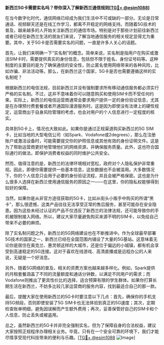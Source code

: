 **新西兰5G卡需要实名吗？带你深入了解新西兰通信规则[[TG💪+ @esim1088](https://t.me/s/esim1088)]**

在当今数字化时代，通信网络已经成为我们生活中不可或缺的一部分。无论是日常通话、视频聊天还是在线工作学习，都离不开稳定的网络支持。而随着5G技术的普及，越来越多的人开始关注新西兰的通信市场。特别是对于那些计划前往新西兰或者已经在新西兰生活的朋友们来说，了解当地通信服务的相关规定显得尤为重要。其中，关于5G卡是否需要实名的问题，一直是许多人关心的话题。

首先，让我们来明确一下“实名制”的概念。简单来说，实名制是指用户在购买或激活SIM卡时，需要提供真实的身份信息，包括但不限于姓名、身份证号码等。这种制度的主要目的是为了确保通信的安全性，防止匿名使用网络带来的各种风险，比如诈骗、非法活动等。那么，在新西兰这个国家，5G卡是否也需要遵循这样的实名制呢？

根据新西兰的电信法规，目前新西兰并没有强制要求所有移动通信服务都必须实行严格的实名制。不过，这并不意味着你可以随意购买和使用SIM卡而不受任何约束。实际上，新西兰的电信运营商通常会要求用户提供一定的身份验证信息，尤其是在办理预付费套餐或者开通国际漫游服务时。这是因为即使没有法律上的硬性规定，运营商出于自身风险管理的考虑，也会对用户的个人信息进行一定程度的核实。

具体到5G卡上，情况也大致如此。如果你是通过正规渠道购买新西兰的5G SIM卡，比如当地的大型电信公司（如Spark、Vodafone或2degrees），那么在注册账户或激活设备时，可能需要提交你的护照信息或其他有效的身份证明文件。这是为了帮助运营商更好地管理他们的网络资源，并确保服务质量。此外，这也符合国际通行的做法，即保护消费者权益的同时维护公共安全。

然而，值得注意的是，新西兰的法律环境相对宽松，政府对个人隐私保护非常重视。因此，即便你需要提供一些基本信息，这些数据也不会被滥用。大多数情况下，你的个人信息只会用于必要的身份验证流程，并且会被严格保密。这也是为什么很多人选择在新西兰使用通信服务的原因之一——在这里，你的隐私权能够得到较好的保障。

当然，如果你是从非官方途径获取的5G卡，比如从街头小贩手中购买的所谓“黑卡”，那么很遗憾，这类产品往往无法享受正常的售后服务，甚至可能存在安全隐患。因为这些未经过认证的产品不仅违反了新西兰的法律法规，还可能导致你的手机被限制接入网络。所以，建议大家尽量避免购买来源不明的SIM卡，以免给自己带来不必要的麻烦。

除了实名制问题之外，新西兰的5G网络建设也在不断推进中。作为全球最早部署5G技术的国家之一，新西兰已经在全国范围内铺设了大量的5G基站。这意味着无论你是居住在奥克兰、惠灵顿这样的大城市，还是位于偏远的小城镇，都有机会享受到高速稳定的5G连接。这对于喜欢在线游戏、高清直播或是远程办公的人来说，无疑是一个好消息。

另外，随着5G网络的普及，相关的资费方案也越来越多样化。例如，Spark提供的月租套餐涵盖了不同的流量额度和通话分钟数，以满足不同用户的需求；而Vodafone则推出了更具性价比的选择，适合预算有限的学生群体。如果你打算长期生活在新西兰，不妨多比较几家运营商的服务内容，找到最适合自己的那一款。

最后，提醒大家在使用新西兰的5G卡时要注意以下几点：首先，确保你的手机支持5G频段，否则即使安装了5G SIM卡也无法体验到真正的5G速度；其次，定期检查账单明细，避免因误解而产生额外费用；再次，妥善保管好自己的SIM卡和个人信息，防止丢失或被盗用。

总之，虽然新西兰的5G卡并非完全强制实名，但为了保障自身的合法权益，建议大家按照正规程序办理相关业务。毕竟，只有在一个安全可靠的环境下，我们才能尽情享受现代科技带来的便利与乐趣。[[TG💪+ @esim1088](https://t.me/s/esim1088) ![Image](https://i.postimg.cc/4NQfJmqS/Snipaste-2025-05-13-00-14-12.png)]